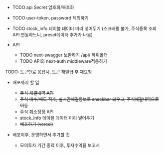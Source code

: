 - TODO api Secret 암호화/복호화
- TODO user-token, password 제외하기

- TODO stock_info 테이블 데이터 미리 넣어두기 (스크래핑 불가, 주식종목 조회API 연동하느니, preset데이터 추가가 나음)

- API
  - TODO next-swagger 보완하기 /api/ 하위폴더
  - TODO API의 next-auth middleware적용하기

TODO: 토큰만료 응답시, 토큰 재발급 후 재요청

- 배포까지 할 일

  - ~~주식 체결내역 API~~
  - ~~주식 매수/매도 직후, 실시간체결통보로 snackbar 띄우고, 주식체결내역으로 이동~~
  - 주식 취소정정 API
  - stock_info 테이블 데이터 미리 넣어두기
  - ~~배포하기 (vercel)~~

- 배포이후, 운영하면서 추가할 것
  - 모의투자 기간 종료 이후, 투자수익율 보고서
